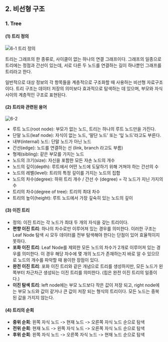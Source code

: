 ## 2. 비선형 구조
### 1. Tree
#### (1) 트리 정의
![6-1  트리 정의]()

트리는 그래프의 한 종류로, 사이클이 없는 하나의 연결 그래프이다. 그래프의 일종으로 트리에는 정점과 간선이 있는데, 서로 다른 두 노드를 연결하는 길이 하나뿐인 그래프를 트리라고 한다. 

일반적으로 대상 정보의 각 항목들을 계층적으로 구조화할 때 사용하는 비선형 자료구조이다. 트리 구조는 데이터 저장의 의미보다 효과적으로 탐색하는 데 있으며, 부모와 자식 사이의 계층적인 구조로 표현된다.

#### (2) 트리와 관련된 용어
![6-2]()

- 루트 노드(root node): 부모가 없는 노드, 트리는 하나의 루트 노드만을 가진다.
- 단말 노드(leaf node): 자식이 없는 노드, ‘말단 노드’ 또는 ‘잎 노드’라고도 부른다.
- 내부(internal) 노드: 단말 노드가 아닌 노드
- 간선(edge): 노드를 연결하는 선 (link, branch 라고도 부름)
- 형제(sibling): 같은 부모를 가지는 노드
- 노드의 크기(size): 자신을 포함한 모든 자손 노드의 개수
- 노드의 깊이(depth): 루트에서 어떤 노드에 도달하기 위해 거쳐야 하는 간선의 수
- 노드의 레벨(level): 트리의 특정 깊이를 가지는 노드의 집합
- 노드의 차수(degree): 하위 트리 개수 / 간선 수 (degree) = 각 노드가 지닌 가지의 수
- 트리의 차수(degree of tree): 트리의 최대 차수
- 트리의 높이(height): 루트 노드에서 가장 깊숙히 있는 노드의 깊이

#### (3) 이진 트리
- 정의: 이진 트리는 각 노드가 최대 두 개의 자식을 갖는 트리이다.
- **편향 이진 트리**: 하나의 차수로만 이루어져 있는 경우를 의미한다. 이러한 구조는 Leaf Node 탐색 시 모두 데이터를 전부 탐색해야 한다는 단점이 있어 효율적이지 못하다.
- **포화 이진 트리**: Leaf Node를 제외한 모든 노드의 차수가 2개로 이루어져 있는 경우를 의미한다. 이 경우 해당 차수에 몇 개의 노드가 존재하는지 바로 알 수 있으므로 노드의 개수를 파악할 때 용이한 장점이 있다.
- **완전 이진 트리**: 포화 이진 트리와 같은 개념으로 트리를 생성하지만, 모든 노드가 왼쪽부터 차근차근 생성되는 이진 트리를 의미한다. (힙은 완전 이진 트리의 일종이다.)
- **이진 탐색 트리**: left node에는 부모 노드보다 작은 값이 저장 되고, right node에는 부모 노드와 값이 같거나 큰 값이 저장 되는 형식의 트리이다. 모든 노드는 중복된 값을 가지지 않는다.

#### (4) 트리의 순회
- **중위 순회**: 왼쪽 자식 노드 -> 현재 노드 -> 오른쪽 자식 노드 순으로 탐색
- **전위 순회**: 현재 노드 -> 왼쪽 자식 노드 -> 오른쪽 자식 노드 순으로 탐색
- **후위 순회**: 왼쪽 자식 노드 -> 오른쪽 자식 노드 -> 현재 노드 순으로 탐색